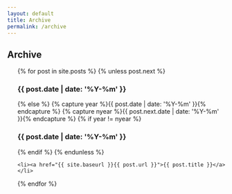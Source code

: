 ```yaml
---
layout: default
title: Archive
permalink: /archive
---
```


<!-- Original snippet for generating archive page found here:
https://gist.github.com/tuananh/743255://gist.github.com/tuananh/7432553 -->

## Archive

<ul>
{% for post in site.posts %}
    {% unless post.next %}
        <h3>{{ post.date | date: '%Y-%m' }}</h3>
    {% else %}
        {% capture year %}{{ post.date | date: '%Y-%m' }}{% endcapture %}
        {% capture nyear %}{{ post.next.date | date: '%Y-%m' }}{% endcapture %}
        {% if year != nyear %}
        <h3>{{ post.date | date: '%Y-%m' }}</h3>
        {% endif %}
    {% endunless %}

    <li><a href="{{ site.baseurl }}{{ post.url }}">{{ post.title }}</a></li>
{% endfor %}
</ul>
